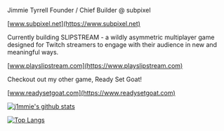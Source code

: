 Jimmie Tyrrell
Founder / Chief Builder @ subpixel

[www.subpixel.net](https://www.subpixel.net)

Currently building SLIPSTREAM - a wildly asymmetric multiplayer game designed for Twitch streamers to engage with their audience in new and meaningful ways. 

[www.playslipstream.com](https://www.playslipstream.com)

Checkout out my other game, Ready Set Goat!

[www.readysetgoat.com](https://www.readysetgoat.com)


[![j1mmie's github stats](https://github-readme-stats.vercel.app/api?username=j1mmie&theme=github_dark&show_icons=true&count_private=true&include_all_commits=true&custom_title=j1mmie%20statistics)](https://github.com/j1mmie)

[![Top Langs](https://github-readme-stats.vercel.app/api/top-langs/?username=j1mmie&layout=compact&theme=github_dark&hide=cmake,makefile,shell)](https://github.com/j1mmie)

